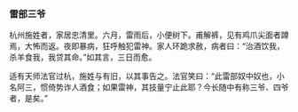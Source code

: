 <script type="text/javascript">
    var head = document.getElementsByTagName('head')[0];
    cssURL = '/public/article_1.css';
    linkTag = document.createElement('link');
    linkTag.href = cssURL;
    linkTag.setAttribute('type','text/css');
    linkTag.setAttribute('rel','stylesheet');
    head.appendChild(linkTag);
</script>
### 雷部三爷

杭州施姓者，家居忠清里。六月，雷雨后，小便树下。甫解裤，见有鸡爪尖面者蹲焉，大怖而返。夜即暴病，狂呼触犯雷神。家人环跪求赦，病者曰：“治酒饮我，杀羊食我，我贷其命。”如其言，三日而愈。

适有天师法官过杭，施姓与有旧，以其事告之。法官笑曰：“此雷部奴中奴也，小名阿三，惯倚势诈人酒食；如果雷神，其技量宁止此耶？今长随中有称三爷、四爷者，是矣。”

